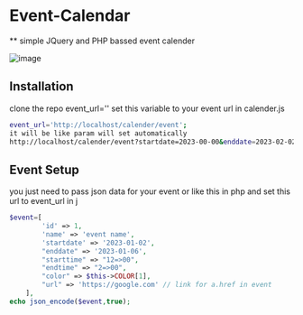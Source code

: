 # Event-Calendar
** simple JQuery and PHP bassed event calender 


![image](https://user-images.githubusercontent.com/51922492/210257534-2c3a5038-6386-4c96-b39e-c015c0ea3341.png)

## Installation 

clone the repo
event_url='' set this variable to your event url in calender.js

```bash
event_url='http://localhost/calender/event';
it will be like param will set automatically
http://localhost/calender/event?startdate=2023-00-00&enddate=2023-02-02&now=1672673053568


```

## Event Setup
you just need to pass json data for your event or like this in php and set this url to event_url in j
```php
$event=[
        'id' => 1,
        'name' => 'event name',
        'startdate' => '2023-01-02',
        "enddate" => '2023-01-06',
        "starttime" => "12=>00",
        "endtime" => "2=>00",
        "color" => $this->COLOR[1],
        "url" => 'https://google.com' // link for a.href in event
    ],
echo json_encode($event,true);
```
